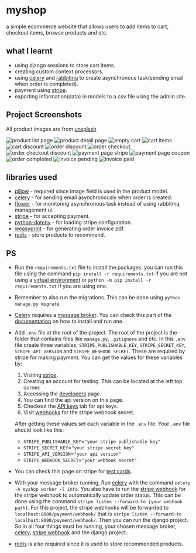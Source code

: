 # myshop

a simple ecommerce website that allows users to add items to cart, checkout items, browse products
and etc.

## what I learnt

- using django sessions to store cart items.
- creating custom context processors.
- using [celery](https://docs.celeryq.dev/en/stable/getting-started/first-steps-with-celery.html) and [rabbitmq](https://www.rabbitmq.com/#getstarted) to create asynchronous task(sending email when order is completed).
- payment using [stripe](https://stripe.com/).
- exporting information(data) in models to a csv file using the admin site.

## Project Screenshots

All product images are from [unsplash](https://unsplash.com/)

![product list page](assets/img/product_list_page.png)
![product detail page](assets/img/product_detail_page.png)
![empty cart](assets/img/empty_cart.png)
![cart items](assets/img/cart_items.png)
![cart discount](assets/img/cart_discount.png)
![order discount](assets/img/order_discount.png)
![order checkout](assets/img/order_checkout.png)
![order checkout discount](assets/img/checkout_discount.png)
![payment page stripe](assets/img/payment_page_stripe.png)
![payment page coupon](assets/img/stripe_checkout_discount.png)
![order completed](assets/img/order_completed.png)
![invoice pending](assets/img/invoice_pending.png)
![invoice paid](assets/img/invoice_paid.png)

## libraries used

- [pillow](https://python-pillow.org/) - required since image field is used in the product model.
- [celery](https://docs.celeryq.dev/en/stable/getting-started/first-steps-with-celery.html) - for sending email asynchronously when order is created.
- [flower](https://flower.readthedocs.io/en/latest/) - for monitoring asynchronous task instead of using rabbitmq management ui.
- [stripe](https://github.com/stripe/stripe-python) - for accepting payment.
- [python-dotenv](https://github.com/theskumar/python-dotenv) - for loading stripe configuration.
- [weasyprint](https://doc.courtbouillon.org/weasyprint/stable/first_steps.html) - for generating order invoice pdf.
- [redis](https://github.com/redis/redis-py) - store products to recommend.

## PS

- Run the `requirements.txt` file to install the packages. you can run this file using the command `pip install -r requirements.txt` if you are not using a [virtual environment](https://docs.python.org/3/library/venv.html) or `python -m pip install -r requirements.txt` if you are using one.

- Remember to also run the migrations. This can be done using `python manage.py migrate`.

- [Celery](https://docs.celeryq.dev/en/stable/getting-started/first-steps-with-celery.html) requires a [message broker](https://en.wikipedia.org/wiki/Message_broker). You can check this part of the [documentation](https://docs.celeryq.dev/en/stable/getting-started/first-steps-with-celery.html#choosing-a-broker) on how to install and run one.

- Add `.env` file at the root of the project. The root of the project is the folder that contains files like `manage.py`, `.gitignore` and etc. In this `.env` file create three variables; `STRIPE_PUBLISHABLE_KEY`, `STRIPE_SECRET_KEY`, `STRIPE_API_VERSION` and `STRIPE_WEBHOOK_SECRET`. These are required by stripe for making payment. You can get the values for these variables by:

  1.  Visiting [stripe](https://dashboard.stripe.com/login).
  2.  Creating an account for testing. This can be located at the left top corner.
  3.  Accessing the [developers](https://dashboard.stripe.com/test/developers) page.
  4.  You can find the api version on this page.
  5.  Checkout the [API keys](https://dashboard.stripe.com/test/apikeys) tab for api keys.
  6.  Visit [webhooks](https://dashboard.stripe.com/test/webhooks/create?endpoint_location=local) for the stripe webhook secret.

  After getting these values set each variable in the `.env` file. Your
  `.env` file should look like this:

  - `STRIPE_PUBLISHABLE_KEY`=`"your stripe publishable key"`
  - `STRIPE_SECRET_KEY`=`"your stripe secret key"`
  - `STRIPE_API_VERSION`=`"your api version"`
  - `STRIPE_WEBHOOK_SECRET`=`"your webhook secret"`

- You can check this page on stripe for [test cards](https://stripe.com/docs/testing).

- With your message broker running, Run [celery](https://docs.celeryq.dev/en/stable/getting-started/first-steps-with-celery.html) with the command `celery -A myshop worker -l info`. You also have to run the [stripe webhook](https://dashboard.stripe.com/test/webhooks/create?endpoint_location=local) for the stripe webhook to automatically update order status. This can be done using the command `stripe listen --forward-to [your webhook path]`. For this project, the stripe webhooks will be forwarded to `localhost:8000/payment/webhook/` that is `stripe listen --forward-to localhost:8000/payment/webhook/`. Then you can run the django project. So in all four things must be running, your chosen message broker, [celery](https://docs.celeryq.dev/en/stable/getting-started/first-steps-with-celery.html), [stripe webhook](https://dashboard.stripe.com/test/webhooks/create?endpoint_location=local) and the django project.

- [redis](https://redis.io/) is also required since it is used to store recommended products.
